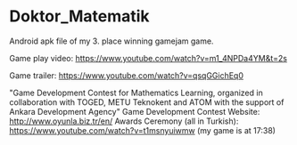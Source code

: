 # Doktor_Matematik
Android apk file of my 3. place winning gamejam game.

Game play video: https://www.youtube.com/watch?v=m1_4NPDa4YM&t=2s

Game trailer: https://www.youtube.com/watch?v=qsqGGichEq0

"Game Development Contest for Mathematics Learning, organized in collaboration with TOGED, METU Teknokent and ATOM with the support of Ankara Development Agency"
Game Development Contest Website: http://www.oyunla.biz.tr/en/
Awards Ceremony (all in Turkish): https://www.youtube.com/watch?v=t1msnyuiwmw (my game is at 17:38)
